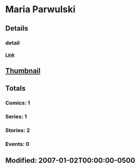 # Maria  Parwulski 
## Details
### detail
#### [Link](http://marvel.com/comics/creators/5832/maria_parwulski?utm_campaign=apiRef&utm_source=225578a89fc76f3d20fbffda5d17a88d)
## [Thumbnail](http://i.annihil.us/u/prod/marvel/i/mg/b/40/image_not_available.jpg)
## Totals
### Comics: 1
### Series: 1
### Stories: 2
### Events: 0
## Modified: 2007-01-02T00:00:00-0500